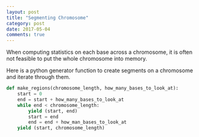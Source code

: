```yaml
---
layout: post
title: "Segmenting Chromosome"
category: post
date: 2017-05-04
comments: true
---
```


When computing statistics on each base across a chromosome, it is often not feasible to put the whole chromosome into memory.

Here is a python generator function to create segments on a chromosome and iterate through them.


```python
def make_regions(chromosome_length, how_many_bases_to_look_at):
    start = 0
    end = start + how_many_bases_to_look_at
    while end < chromosome_length:
        yield (start, end)
        start = end
        end = end + how_man_bases_to_look_at
    yield (start, chromosome_length)
```
